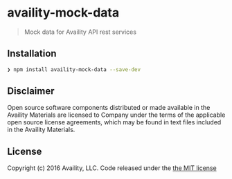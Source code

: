 # availity-mock-data

> Mock data for Availity API rest services

## Installation

```bash
❯ npm install availity-mock-data --save-dev
```

## Disclaimer

Open source software components distributed or made available in the Availity Materials are licensed to Company under the terms of the applicable open source license agreements, which may be found in text files included in the Availity Materials.


## License

Copyright (c) 2016 Availity, LLC. Code released under the [the MIT license](LICENSE)
